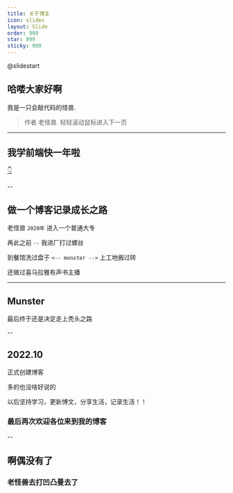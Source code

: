 ```yaml
---
title: 关于博主
icon: slides
layout: Slide
order: 999
star: 999
sticky: 999
---
```


<!-- markdownlint-disable MD024 MD033 MD051 -->

@slidestart

<!-- .slide: data-transition="slide" -->

## 哈喽大家好啊

<!-- .element: class="r-fit-text" -->

我是一只会敲代码的怪兽.

<!-- .element: class="r-fit-text" -->

> 作者 老怪兽. 轻轻滚动鼠标进入下一页

---

## 我学前端快一年啦

<!-- .element: class="r-fit-text" -->

[👇](#/1/1)

--

## 做一个博客记录成长之路

<!-- .element: class="r-fit-text" -->

老怪兽 `2020年` 进入一个普通大专

<!-- .element: class="fragment fade-in" -->

再此之前 `--` 我进厂打过螺丝

<!-- .element: class="fragment fade-in" -->

到餐馆洗过盘子 `<-- monster -->` 上工地搬过砖

<!-- .element: class="fragment fade-in" -->

还做过喜马拉雅有声书主播

<!-- .element: class="fragment fade-in" -->

---

<!-- .slide: data-transition="slide" data-auto-animate -->

## Munster

<!-- .element: class="r-fit-text" -->

最后终于还是决定走上秃头之路

<!-- .element: class="r-fit-text" -->

--

<!-- .slide: data-auto-animate -->

## 2022.10

正式创建博客


多的也没啥好说的

以后坚持学习，更新博文，分享生活，记录生活！！

### 最后再次欢迎各位来到我的博客

--

<!-- .slide: data-auto-animate -->

## 啊偶没有了

### 老怪兽去打凹凸曼去了


<!-- .slide: data-auto-animate -->